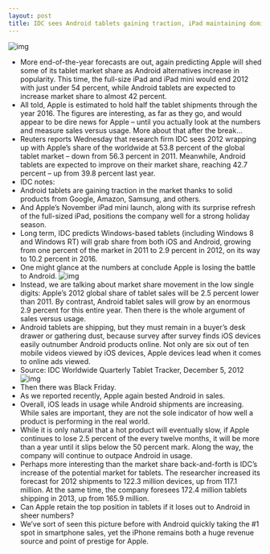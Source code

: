 ```yaml
---
layout: post
title: IDC sees Android tablets gaining traction, iPad maintaining dominance through 2016
---
```

![img](http://media.idownloadblog.com/wp-content/uploads/2012/01/apple-ipad-sales-2.jpg)
* More end-of-the-year forecasts are out, again predicting Apple will shed some of its tablet market share as Android alternatives increase in popularity. This time, the full-size iPad and iPad mini would end 2012 with just under 54 percent, while Android tablets are expected to increase market share to almost 42 percent.
* All told, Apple is estimated to hold half the tablet shipments through the year 2016. The figures are interesting, as far as they go, and would appear to be dire news for Apple – until you actually look at the numbers and measure sales versus usage. More about that after the break…
* Reuters reports Wednesday that research firm IDC sees 2012 wrapping up with Apple’s share of the worldwide at 53.8 percent of the global tablet market – down from 56.3 percent in 2011. Meanwhile, Android tablets are expected to improve on their market share, reaching 42.7 percent – up from 39.8 percent last year.
* IDC notes:
* Android tablets are gaining traction in the market thanks to solid products from Google, Amazon, Samsung, and others.
* And Apple’s November iPad mini launch, along with its surprise refresh of the full-sized iPad, positions the company well for a strong holiday season.
* Long term, IDC predicts Windows-based tablets (including Windows 8 and Windows RT) will grab share from both iOS and Android, growing from one percent of the market in 2011 to 2.9 percent in 2012, on its way to 10.2 percent in 2016.
* One might glance at the numbers at conclude Apple is losing the battle to Android.
![img](http://media.idownloadblog.com/wp-content/uploads/2012/12/IDC-201212-tablets-chart-001.png)
* Instead, we are talking about market share movement in the low single digits: Apple’s 2012 global share of tablet sales will be 2.5 percent lower than 2011. By contrast, Android tablet sales will grow by an enormous 2.9 percent for this entire year. Then there is the whole argument of sales versus usage.
* Android tablets are shipping, but they must remain in a buyer’s desk drawer or gathering dust, because survey after survey finds iOS devices easily outnumber Android products online. Not only are six out of ten mobile videos viewed by iOS devices, Apple devices lead when it comes to online ads viewed.
* Source: IDC Worldwide Quarterly Tablet Tracker, December 5, 2012
![img](http://media.idownloadblog.com/wp-content/uploads/2012/12/IDC-201212-tablets-table-001.png)
* Then there was Black Friday.
* As we reported recently, Apple again bested Android in sales.
* Overall, iOS leads in usage while Android shipments are increasing. While sales are important, they are not the sole indicator of how well a product is performing in the real world.
* While it is only natural that a hot product will eventually slow, if Apple continues to lose 2.5 percent of the every twelve months, it will be more than a year until it slips below the 50 percent mark. Along the way, the company will continue to outpace Android in usage.
* Perhaps more interesting than the market share back-and-forth is IDC’s increase of the potential market for tablets. The researcher increased its forecast for 2012 shipments to 122.3 million devices, up from 117.1 million. At the same time, the company foresees 172.4 million tablets shipping in 2013, up from 165.9 million.
* Can Apple retain the top position in tablets if it loses out to Android in sheer numbers?
* We’ve sort of seen this picture before with Android quickly taking the #1 spot in smartphone sales, yet the iPhone remains both a huge revenue source and point of prestige for Apple.

